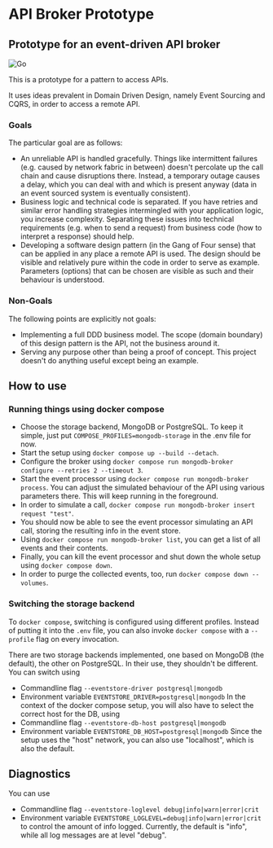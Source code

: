 # API Broker Prototype

## Prototype for an event-driven API broker

![Go](https://github.com/UlrichEckhardt/api-broker-prototype/workflows/Go/badge.svg)

This is a prototype for a pattern to access APIs.

It uses ideas prevalent in Domain Driven Design, namely Event Sourcing and CQRS, in order to access a remote API.

### Goals

The particular goal are as follows:

- An unreliable API is handled gracefully.
  Things like intermittent failures (e.g. caused by network fabric in between)
  doesn't percolate up the call chain and cause disruptions there. Instead, a
  temporary outage causes a delay, which you can deal with and which is present
  anyway (data in an event sourced system is eventually consistent).
- Business logic and technical code is separated.
  If you have retries and similar error handling strategies intermingled with
  your application logic, you increase complexity. Separating these issues into
  technical requirements (e.g. when to send a request) from business code (how
  to interpret a response) should help.
- Developing a software design pattern (in the Gang of Four sense) that can be
  applied in any place a remote API is used. The design should be visible and
  relatively pure within the code in order to serve as example. Parameters
  (options) that can be chosen are visible as such and their behaviour is
  understood.

### Non-Goals

The following points are explicitly not goals:

- Implementing a full DDD business model.
  The scope (domain boundary) of this design pattern is the API, not the business around it.
- Serving any purpose other than being a proof of concept.
  This project doesn't do anything useful except being an example.

## How to use

### Running things using docker compose

- Choose the storage backend, MongoDB or PostgreSQL. To keep it simple, just put
  `COMPOSE_PROFILES=mongodb-storage` in the .env file for now.
- Start the setup using `docker compose up --build --detach`.
- Configure the broker using
  `docker compose run mongodb-broker configure --retries 2 --timeout 3`.
- Start the event processor using `docker compose run mongodb-broker process`.
  You can adjust the simulated behaviour of the API using various parameters there.
  This will keep running in the foreground.
- In order to simulate a call, `docker compose run mongodb-broker insert request "test"`.
- You should now be able to see the event processor simulating an API call,
  storing the resulting info in the event store.
- Using `docker compose run mongodb-broker list`, you can get a list of all events and
  their contents.
- Finally, you can kill the event processor and shut down the whole setup
  using `docker compose down`.
- In order to purge the collected events, too, run `docker compose down --volumes`.

### Switching the storage backend

To `docker compose`, switching is configured using different profiles.
Instead of putting it into the `.env` file, you can also invoke `docker compose`
with a `--profile` flag on every invocation.

There are two storage backends implemented, one based on MongoDB (the default),
the other on PostgreSQL. In their use, they shouldn't be different. You can
switch using

- Commandline flag `--eventstore-driver postgresql|mongodb`
- Environment variable `EVENTSTORE_DRIVER=postgresql|mongodb`
  In the context of the docker compose setup, you will also have to select the
  correct host for the DB, using
- Commandline flag `--eventstore-db-host postgresql|mongodb`
- Environment variable `EVENTSTORE_DB_HOST=postgresql|mongodb`
  Since the setup uses the "host" network, you can also use "localhost", which
  is also the default.

## Diagnostics

You can use

- Commandline flag `--eventstore-loglevel debug|info|warn|error|crit`
- Environment variable `EVENTSTORE_LOGLEVEL=debug|info|warn|error|crit`
  to control the amount of info logged. Currently, the default is "info",
  while all log messages are at level "debug".
